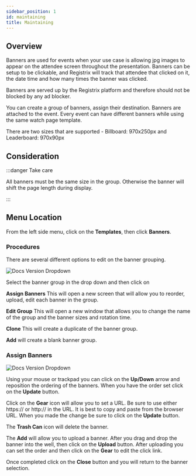 ```yaml
---
sidebar_position: 1
id: maintaining
title: Maintaining
---
```


## Overview

Banners are used for events when your use case is allowing jpg images to appear on the attendee screen throughout the presentation.  Banners can be setup to be clickable, and Registrix will track that attendee that clicked on it, the date time and how many times the banner was clicked.

Banners are served up by the Registrix platform and therefore should not be blocked by any ad blocker.

You can create a group of banners, assign their destination.  Banners are attached to the event.  Every event can have different banners while using the same watch page template.

There are two sizes that are supported - Billboard: 970x250px and Leaderboard: 970x90px

## Consideration

:::danger Take care

All banners must be the same size in the group.  Otherwise the banner will shift the page length during display.

:::

## Menu Location

From the left side menu, click on the **Templates**, then click **Banners**.


### Procedures

There are several different options to edit on the banner grouping.

![Docs Version Dropdown](/img/banners/banner-selection.jpg)

Select the banner group in the drop down and then click on 

**Assign Banners** This will open a new screen that will allow you to reorder, upload, edit each banner in the group.

**Edit Group** This will open a new window that allows you to change the name of the group and the banner sizes and rotation time.

**Clone** This will create a duplicate of the banner group.

**Add** will create a blank banner group.


### Assign Banners

![Docs Version Dropdown](/img/banners/banner-group-main-layout.jpg)

Using your mouse or trackpad you can click on the **Up/Down** arrow and reposition the ordering of the banners.  When you have the order set click on the **Update** button.

Click on the **Gear** icon will allow you to set a URL.  Be sure to use either https:// or http:// in the URL.  It is best to copy and paste from the browser URL.  When you made the change be sure to click on the **Update** button.

The **Trash Can** icon will delete the banner.

The **Add** will allow you to upload a banner.  After you drag and drop the banner into the well, then click on the **Upload** button. After uploading you can set the order and then click on the **Gear** to edit the click link.

Once completed click on the **Close** button and you will return to the banner selection.





